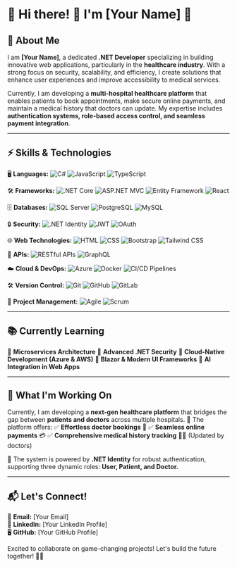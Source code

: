 # 🌟 Hi there! 👋 I'm [Your Name] 🚀

## 🏥 About Me
I am **[Your Name]**, a dedicated **.NET Developer** specializing in building innovative web applications, particularly in the **healthcare industry**. With a strong focus on security, scalability, and efficiency, I create solutions that enhance user experiences and improve accessibility to medical services.

Currently, I am developing a **multi-hospital healthcare platform** that enables patients to book appointments, make secure online payments, and maintain a medical history that doctors can update. My expertise includes **authentication systems, role-based access control, and seamless payment integration**.

---

## ⚡ Skills & Technologies
🖥️ **Languages:**  ![C#](https://img.shields.io/badge/-C%23-239120?style=flat-square&logo=c-sharp&logoColor=white) ![JavaScript](https://img.shields.io/badge/-JavaScript-F7DF1E?style=flat-square&logo=javascript&logoColor=black) ![TypeScript](https://img.shields.io/badge/-TypeScript-3178C6?style=flat-square&logo=typescript&logoColor=white)

🛠 **Frameworks:**  ![.NET Core](https://img.shields.io/badge/-.NET_Core-512BD4?style=flat-square&logo=dotnet&logoColor=white) ![ASP.NET MVC](https://img.shields.io/badge/-ASP.NET_MVC-5C2D91?style=flat-square&logo=microsoft&logoColor=white) ![Entity Framework](https://img.shields.io/badge/-Entity_Framework-512BD4?style=flat-square&logo=dotnet&logoColor=white) ![React](https://img.shields.io/badge/-React-61DAFB?style=flat-square&logo=react&logoColor=black)

🗄️ **Databases:**  ![SQL Server](https://img.shields.io/badge/-SQL_Server-CC2927?style=flat-square&logo=microsoft-sql-server&logoColor=white) ![PostgreSQL](https://img.shields.io/badge/-PostgreSQL-336791?style=flat-square&logo=postgresql&logoColor=white) ![MySQL](https://img.shields.io/badge/-MySQL-4479A1?style=flat-square&logo=mysql&logoColor=white)

🔒 **Security:**  ![.NET Identity](https://img.shields.io/badge/-.NET_Identity-512BD4?style=flat-square&logo=dotnet&logoColor=white) ![JWT](https://img.shields.io/badge/-JWT-000000?style=flat-square&logo=json-web-tokens&logoColor=white) ![OAuth](https://img.shields.io/badge/-OAuth-1D3557?style=flat-square&logo=auth0&logoColor=white)

🌐 **Web Technologies:**  ![HTML](https://img.shields.io/badge/-HTML5-E34F26?style=flat-square&logo=html5&logoColor=white) ![CSS](https://img.shields.io/badge/-CSS3-1572B6?style=flat-square&logo=css3&logoColor=white) ![Bootstrap](https://img.shields.io/badge/-Bootstrap-7952B3?style=flat-square&logo=bootstrap&logoColor=white) ![Tailwind CSS](https://img.shields.io/badge/-Tailwind_CSS-06B6D4?style=flat-square&logo=tailwind-css&logoColor=white)

🔗 **APIs:**  ![RESTful APIs](https://img.shields.io/badge/-RESTful_APIs-005571?style=flat-square&logo=swagger&logoColor=white) ![GraphQL](https://img.shields.io/badge/-GraphQL-E10098?style=flat-square&logo=graphql&logoColor=white)

☁️ **Cloud & DevOps:**  ![Azure](https://img.shields.io/badge/-Azure-0078D4?style=flat-square&logo=microsoft-azure&logoColor=white) ![Docker](https://img.shields.io/badge/-Docker-2496ED?style=flat-square&logo=docker&logoColor=white) ![CI/CD Pipelines](https://img.shields.io/badge/-CI/CD_Pipelines-000000?style=flat-square&logo=github-actions&logoColor=white)

🛠 **Version Control:**  ![Git](https://img.shields.io/badge/-Git-F05032?style=flat-square&logo=git&logoColor=white) ![GitHub](https://img.shields.io/badge/-GitHub-181717?style=flat-square&logo=github&logoColor=white) ![GitLab](https://img.shields.io/badge/-GitLab-FC6D26?style=flat-square&logo=gitlab&logoColor=white)

📌 **Project Management:**  ![Agile](https://img.shields.io/badge/-Agile-0077B5?style=flat-square&logo=jira&logoColor=white) ![Scrum](https://img.shields.io/badge/-Scrum-6DB33F?style=flat-square&logo=scrumalliance&logoColor=white)

---

## 📚 Currently Learning
🎯 **Microservices Architecture**
🎯 **Advanced .NET Security**
🎯 **Cloud-Native Development (Azure & AWS)**
🎯 **Blazor & Modern UI Frameworks**
🎯 **AI Integration in Web Apps**

---

## 🚀 What I'm Working On
Currently, I am developing a **next-gen healthcare platform** that bridges the gap between **patients and doctors** across multiple hospitals. 🏥 The platform offers:
✅ **Effortless doctor bookings** 📅
✅ **Seamless online payments** 💳
✅ **Comprehensive medical history tracking** 🏥📜 (Updated by doctors)

🔐 The system is powered by **.NET Identity** for robust authentication, supporting three dynamic roles: **User, Patient, and Doctor.**

---

## 📬 Let's Connect!
💌 **Email:** [Your Email]  
💼 **LinkedIn:** [Your LinkedIn Profile]  
🖥️ **GitHub:** [Your GitHub Profile]  

Excited to collaborate on game-changing projects! Let's build the future together! 🚀💡

